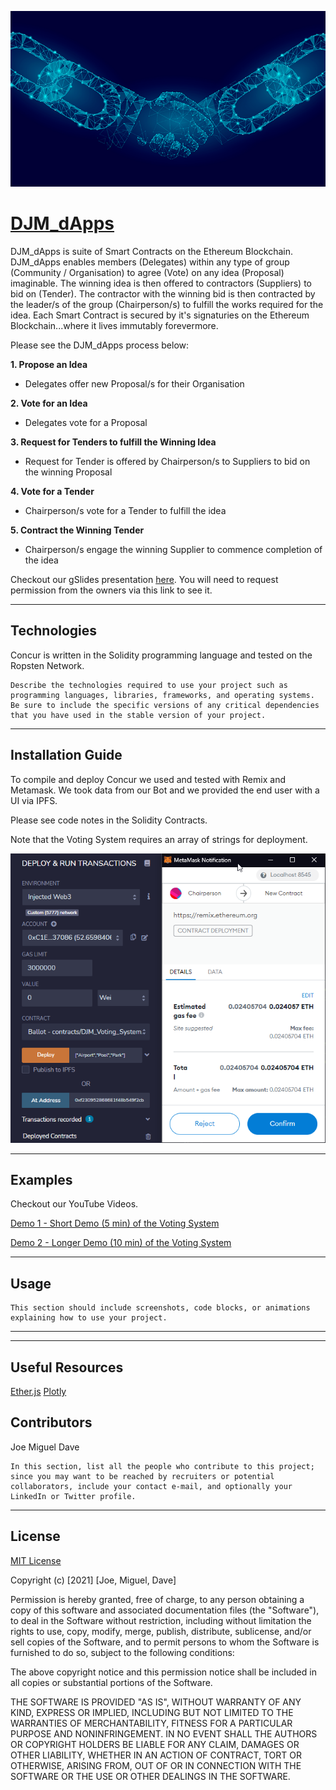 ![handy](images/blockchain_handshake.png)


# [DJM_dApps](https://shawry6.github.io/DJM_dApps/)
DJM_dApps is suite of Smart Contracts on the Ethereum Blockchain. DJM_dApps enables members (Delegates) within any type of group (Community / Organisation) to agree (Vote) on any idea (Proposal) imaginable. The winning idea is then offered to contractors (Suppliers) to bid on (Tender). The contractor with the winning bid is then contracted by the leader/s of the group (Chairperson/s) to fulfill the works required for the idea. Each Smart Contract is secured by it's signaturies on the Ethereum Blockchain...where it lives immutably forevermore. 

Please see the DJM_dApps process below:  

**1. Propose an Idea** 
* Delegates offer new Proposal/s for their Organisation

**2. Vote for an Idea**
* Delegates vote for a Proposal

**3. Request for Tenders to fulfill the Winning Idea**
* Request for Tender is offered by Chairperson/s to Suppliers to bid on the winning Proposal  

**4. Vote for a Tender**
* Chairperson/s vote for a Tender to fulfill the idea

**5. Contract the Winning Tender**
* Chairperson/s engage the winning Supplier to commence completion of the idea 

Checkout our gSlides presentation [here](https://docs.google.com/presentation/d/1rih1TbxnlrEZVL_i3aZtN38MSt9jj_9ODyq0QfhbHfI/edit?usp=sharing). You will need to request permission from the owners via this link to see it.

---

## Technologies

Concur is written in the Solidity programming language and tested on the Ropsten Network. 

    Describe the technologies required to use your project such as programming languages, libraries, frameworks, and operating systems. Be sure to include the specific versions of any critical dependencies that you have used in the stable version of your project.

---

## Installation Guide

To compile and deploy Concur we used and tested with Remix and Metamask. We took data from our Bot and we provided the end user with a UI via IPFS. 

Please see code notes in the Solidity Contracts.

Note that the Voting System requires an array of strings for deployment.

![handy](images/deploying_contract.png)

---

## Examples

Checkout our YouTube Videos.

[Demo 1 - Short Demo (5 min) of the Voting System](https://www.youtube.com/watch?v=cDsFlOUtCto)

[Demo 2 - Longer Demo (10 min) of the Voting System](https://www.youtube.com/watch?v=2Pioc1-ETyg)

---

## Usage

    This section should include screenshots, code blocks, or animations explaining how to use your project.

---

---

## Useful Resources

[Ether.js](https://docs.ethers.io/v5/)
[Plotly](https://plotly.com/javascript/getting-started/#start-plotting)


## Contributors

Joe
Miguel
Dave

    In this section, list all the people who contribute to this project; since you may want to be reached by recruiters or potential collaborators, include your contact e-mail, and optionally your LinkedIn or Twitter profile.

---

## License

[MIT License](./LICENSE.TXT)

Copyright (c) [2021] [Joe, Miguel, Dave]

Permission is hereby granted, free of charge, to any person obtaining a copy
of this software and associated documentation files (the "Software"), to deal
in the Software without restriction, including without limitation the rights
to use, copy, modify, merge, publish, distribute, sublicense, and/or sell
copies of the Software, and to permit persons to whom the Software is
furnished to do so, subject to the following conditions:

The above copyright notice and this permission notice shall be included in all
copies or substantial portions of the Software.

THE SOFTWARE IS PROVIDED "AS IS", WITHOUT WARRANTY OF ANY KIND, EXPRESS OR
IMPLIED, INCLUDING BUT NOT LIMITED TO THE WARRANTIES OF MERCHANTABILITY,
FITNESS FOR A PARTICULAR PURPOSE AND NONINFRINGEMENT. IN NO EVENT SHALL THE
AUTHORS OR COPYRIGHT HOLDERS BE LIABLE FOR ANY CLAIM, DAMAGES OR OTHER
LIABILITY, WHETHER IN AN ACTION OF CONTRACT, TORT OR OTHERWISE, ARISING FROM,
OUT OF OR IN CONNECTION WITH THE SOFTWARE OR THE USE OR OTHER DEALINGS IN THE
SOFTWARE.
